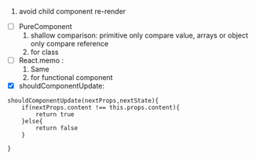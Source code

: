 1. avoid child component re-render
- [ ] PureComponent
    1. shallow comparison:  primitive only compare value, arrays or object only compare reference
    2. for class
- [ ] React.memo :
    1. Same
    2. for functional component
- [x] shouldComponentUpdate:
```
shouldComponentUpdate(nextProps,nextState){
    if(nextProps.content !== this.props.content){
        return true
    }else{
        return false
    }

}
```
